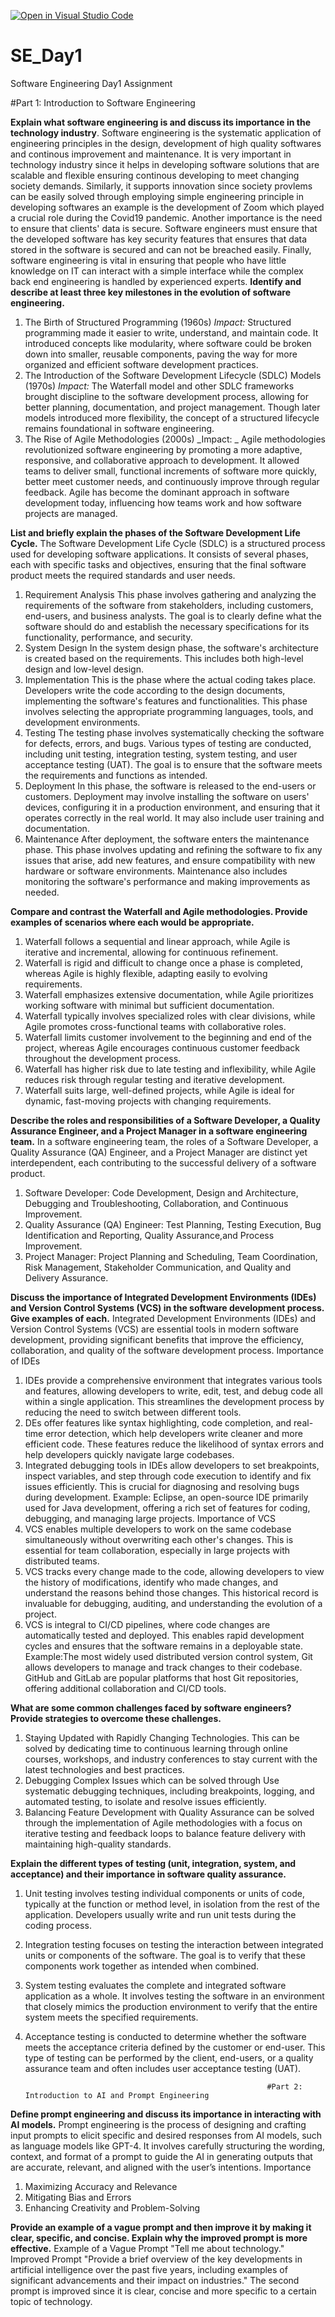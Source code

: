 [![Open in Visual Studio Code](https://classroom.github.com/assets/open-in-vscode-2e0aaae1b6195c2367325f4f02e2d04e9abb55f0b24a779b69b11b9e10269abc.svg)](https://classroom.github.com/online_ide?assignment_repo_id=15570858&assignment_repo_type=AssignmentRepo)
# SE_Day1
Software Engineering Day1 Assignment

#Part 1: Introduction to Software Engineering

**Explain what software engineering is and discuss its importance in the technology industry**.
Software engineering is the systematic application of engineering principles in the design, development of high quality softwares and continous improvement and maintenance. It is very important in technology industry since it helps in developing software solutions that are scalable and flexible ensuring continous developing to meet changing society demands. Similarly, it supports innovation since society provlems can be easily solved through employing simple engineering principle in developing softwares an example is the development of Zoom which played a crucial role during the Covid19 pandemic. Another importance is the need to ensure that clients' data is secure. Software engineers must ensure that the developed software has key security features that ensures that data stored in the software is secured and can not be breached easily. Finally, software engineering is vital in ensuring that people who have little knowledge on IT can interact with a simple interface while the complex back end engineering is handled by experienced experts. 
**Identify and describe at least three key milestones in the evolution of software engineering.**
1. The Birth of Structured Programming (1960s)
_Impact:_ Structured programming made it easier to write, understand, and maintain code. It introduced concepts like modularity, where software could be broken down into smaller, reusable components, paving the way for more organized and efficient software development practices.
2. The Introduction of the Software Development Lifecycle (SDLC) Models (1970s)
_Impact:_ The Waterfall model and other SDLC frameworks brought discipline to the software development process, allowing for better planning, documentation, and project management. Though later models introduced more flexibility, the concept of a structured lifecycle remains foundational in software engineering.
3. The Rise of Agile Methodologies (2000s)
_Impact: _ Agile methodologies revolutionized software engineering by promoting a more adaptive, responsive, and collaborative approach to development. It allowed teams to deliver small, functional increments of software more quickly, better meet customer needs, and continuously improve through regular feedback. Agile has become the dominant approach in software development today, influencing how teams work and how software projects are managed.

**List and briefly explain the phases of the Software Development Life Cycle.**
The Software Development Life Cycle (SDLC) is a structured process used for developing software applications. It consists of several phases, each with specific tasks and objectives, ensuring that the final software product meets the required standards and user needs.
1. Requirement Analysis
This phase involves gathering and analyzing the requirements of the software from stakeholders, including customers, end-users, and business analysts. The goal is to clearly define what the software should do and establish the necessary specifications for its functionality, performance, and security.
2. System Design
In the system design phase, the software's architecture is created based on the requirements. This includes both high-level design  and low-level design.
3. Implementation
This is the phase where the actual coding takes place. Developers write the code according to the design documents, implementing the software's features and functionalities. This phase involves selecting the appropriate programming languages, tools, and development environments.
4. Testing
The testing phase involves systematically checking the software for defects, errors, and bugs. Various types of testing are conducted, including unit testing, integration testing, system testing, and user acceptance testing (UAT). The goal is to ensure that the software meets the requirements and functions as intended.
5. Deployment
In this phase, the software is released to the end-users or customers. Deployment may involve installing the software on users' devices, configuring it in a production environment, and ensuring that it operates correctly in the real world. It may also include user training and documentation.
6. Maintenance
After deployment, the software enters the maintenance phase. This phase involves updating and refining the software to fix any issues that arise, add new features, and ensure compatibility with new hardware or software environments. Maintenance also includes monitoring the software's performance and making improvements as needed.

**Compare and contrast the Waterfall and Agile methodologies. Provide examples of scenarios where each would be appropriate.**
1. Waterfall follows a sequential and linear approach, while Agile is iterative and incremental, allowing for continuous refinement.
2. Waterfall is rigid and difficult to change once a phase is completed, whereas Agile is highly flexible, adapting easily to evolving requirements.
3. Waterfall emphasizes extensive documentation, while Agile prioritizes working software with minimal but sufficient documentation.
4. Waterfall typically involves specialized roles with clear divisions, while Agile promotes cross-functional teams with collaborative roles.
5. Waterfall limits customer involvement to the beginning and end of the project, whereas Agile encourages continuous customer feedback throughout the development process.
6. Waterfall has higher risk due to late testing and inflexibility, while Agile reduces risk through regular testing and iterative development.
7. Waterfall suits large, well-defined projects, while Agile is ideal for dynamic, fast-moving projects with changing requirements.

**Describe the roles and responsibilities of a Software Developer, a Quality Assurance Engineer, and a Project Manager in a software engineering team.**
In a software engineering team, the roles of a Software Developer, a Quality Assurance (QA) Engineer, and a Project Manager are distinct yet interdependent, each contributing to the successful delivery of a software product.
1. Software Developer: Code Development, Design and Architecture, Debugging and Troubleshooting, Collaboration, and Continuous Improvement.
2. Quality Assurance (QA) Engineer: Test Planning, Testing Execution, Bug Identification and Reporting, Quality Assurance,and Process Improvement.
3. Project Manager: Project Planning and Scheduling, Team Coordination, Risk Management, Stakeholder Communication, and Quality and Delivery Assurance.
   
**Discuss the importance of Integrated Development Environments (IDEs) and Version Control Systems (VCS) in the software development process. Give examples of each.**
Integrated Development Environments (IDEs) and Version Control Systems (VCS) are essential tools in modern software development, providing significant benefits that improve the efficiency, collaboration, and quality of the software development process.
Importance of IDEs
1. IDEs provide a comprehensive environment that integrates various tools and features, allowing developers to write, edit, test, and debug code all within a single application. This streamlines the development process by reducing the need to switch between different tools.
2. DEs offer features like syntax highlighting, code completion, and real-time error detection, which help developers write cleaner and more efficient code. These features reduce the likelihood of syntax errors and help developers quickly navigate large codebases.
3. Integrated debugging tools in IDEs allow developers to set breakpoints, inspect variables, and step through code execution to identify and fix issues efficiently. This is crucial for diagnosing and resolving bugs during development.
Example: Eclipse, an open-source IDE primarily used for Java development, offering a rich set of features for coding, debugging, and managing large projects.
Importance of VCS
1. VCS enables multiple developers to work on the same codebase simultaneously without overwriting each other's changes. This is essential for team collaboration, especially in large projects with distributed teams.
2. VCS tracks every change made to the code, allowing developers to view the history of modifications, identify who made changes, and understand the reasons behind those changes. This historical record is invaluable for debugging, auditing, and understanding the evolution of a project.
3. VCS is integral to CI/CD pipelines, where code changes are automatically tested and deployed. This enables rapid development cycles and ensures that the software remains in a deployable state.
Example:The most widely used distributed version control system, Git allows developers to manage and track changes to their codebase. GitHub and GitLab are popular platforms that host Git repositories, offering additional collaboration and CI/CD tools.

**What are some common challenges faced by software engineers? Provide strategies to overcome these challenges.**
1.  Staying Updated with Rapidly Changing Technologies. This can be solved by dedicating time to continuous learning through online courses, workshops, and industry conferences to stay current with the latest technologies and best practices.
2.   Debugging Complex Issues which can be solved through Use systematic debugging techniques, including breakpoints, logging, and automated testing, to isolate and resolve issues efficiently.
3.   Balancing Feature Development with Quality Assurance can be solved through the implementation of Agile methodologies with a focus on iterative testing and feedback loops to balance feature delivery with maintaining high-quality standards.

**Explain the different types of testing (unit, integration, system, and acceptance) and their importance in software quality assurance.**
1.  Unit testing involves testing individual components or units of code, typically at the function or method level, in isolation from the rest of the application. Developers usually write and run unit tests during the coding process.
2.  Integration testing focuses on testing the interaction between integrated units or components of the software. The goal is to verify that these components work together as intended when combined.
3.  System testing evaluates the complete and integrated software application as a whole. It involves testing the software in an environment that closely mimics the production environment to verify that the entire system meets the specified requirements.
4.  Acceptance testing is conducted to determine whether the software meets the acceptance criteria defined by the customer or end-user. This type of testing can be performed by the client, end-users, or a quality assurance team and often includes user acceptance testing (UAT).


                                                              #Part 2: Introduction to AI and Prompt Engineering
**Define prompt engineering and discuss its importance in interacting with AI models.**
Prompt engineering is the process of designing and crafting input prompts to elicit specific and desired responses from AI models, such as language models like GPT-4. It involves carefully structuring the wording, context, and format of a prompt to guide the AI in generating outputs that are accurate, relevant, and aligned with the user’s intentions.
Importance
1. Maximizing Accuracy and Relevance
2. Mitigating Bias and Errors
3. Enhancing Creativity and Problem-Solving

**Provide an example of a vague prompt and then improve it by making it clear, specific, and concise. Explain why the improved prompt is more effective.**
Example of a Vague Prompt
"Tell me about technology."
Improved Prompt
"Provide a brief overview of the key developments in artificial intelligence over the past five years, including examples of significant advancements and their impact on industries."
The second prompt is improved since it is clear, concise and more specific to a certain topic of technology.
